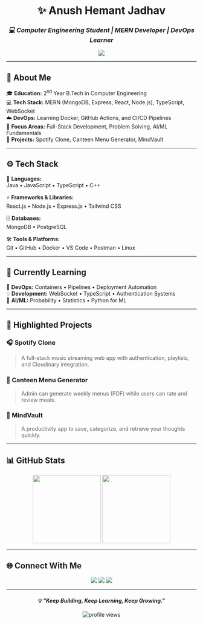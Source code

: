 <!-- studentanush/README.md -->

<h1 align="center">✨ <b>Anush Hemant Jadhav</b></h1>
<h3 align="center"><i>💻 Computer Engineering Student | MERN Developer | DevOps Learner</i></h3>

<p align="center">
  <img src="https://github-readme-activity-graph.vercel.app/graph?username=studentanush&theme=tokyo-night" />
</p>


---

## 🧭 About Me  

🎓 **Education:** 2<sup>nd</sup> Year B.Tech in Computer Engineering  
💻 **Tech Stack:** MERN (MongoDB, Express, React, Node.js), TypeScript, WebSocket  
☁️ **DevOps:** Learning Docker, GitHub Actions, and CI/CD Pipelines  
🧠 **Focus Areas:** Full-Stack Development, Problem Solving, AI/ML Fundamentals  
🚀 **Projects:** Spotify Clone, Canteen Menu Generator, MindVault  

---

## ⚙️ Tech Stack  

🧩 **Languages:**  
Java • JavaScript • TypeScript • C++  

⚡ **Frameworks & Libraries:**  
React.js • Node.js • Express.js • Tailwind CSS  

🗄️ **Databases:**  
MongoDB • PostgreSQL  

🛠️ **Tools & Platforms:**  
Git • GitHub • Docker • VS Code • Postman • Linux  

---

## 📘 Currently Learning  

🚀 **DevOps:** Containers • Pipelines • Deployment Automation  
💡 **Development:** WebSocket • TypeScript • Authentication Systems  
🧮 **AI/ML:** Probability • Statistics • Python for ML  

---

## 🎯 Highlighted Projects  

### 🎧 Spotify Clone  
> A full-stack music streaming web app with authentication, playlists, and Cloudinary integration.  

### 🍱 Canteen Menu Generator  
> Admin can generate weekly menus (PDF) while users can rate and review meals.  

### 🧠 MindVault  
> A productivity app to save, categorize, and retrieve your thoughts quickly.  

---

## 📊 GitHub Stats  

<p align="center">
  <img src="https://github-readme-stats.vercel.app/api?username=studentanush&show_icons=true&theme=tokyonight&hide_border=true&bg_color=0D1117" height="180em" />
  <img src="https://github-readme-streak-stats.herokuapp.com/?user=studentanush&theme=tokyonight&hide_border=true&background=0D1117" height="180em" />
</p>

---

## 🌐 Connect With Me  

<p align="center">
  <a href="https://github.com/studentanush"><img src="https://img.shields.io/badge/GitHub-181717?style=for-the-badge&logo=github&logoColor=white"></a>
  <a href="mailto:aj21122006@gmail.com"><img src="https://img.shields.io/badge/Gmail-D14836?style=for-the-badge&logo=gmail&logoColor=white"></a>
  <a href="https://www.linkedin.com/in/anush-jadhav-a97074285/"><img src="https://img.shields.io/badge/LinkedIn-0077b5?style=for-the-badge&logo=linkedin&logoColor=white"></a>
</p>

---

<h4 align="center">💡 <i>"Keep Building, Keep Learning, Keep Growing."</i></h4>

<p align="center">
  <img src="https://komarev.com/ghpvc/?username=studentanush&label=Profile%20Views&color=0e75b6&style=flat" alt="profile views" />
</p>

